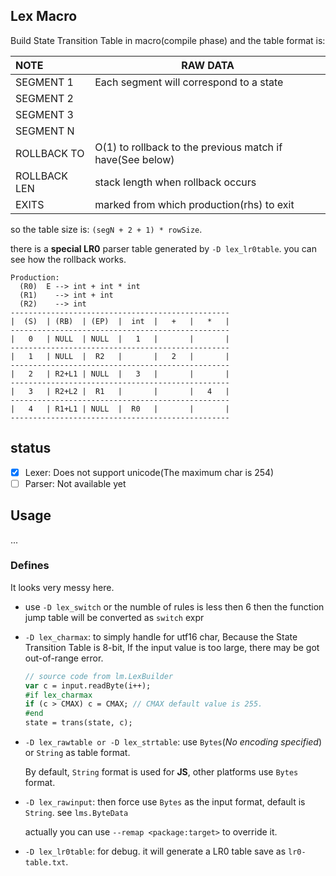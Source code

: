 Lex Macro
------

Build State Transition Table in macro(compile phase) and the table format is:

|     NOTE     |  RAW DATA |
|:-------------|--------- |
| SEGMENT 1    | Each segment will correspond to a state |
| SEGMENT 2    |   |
| SEGMENT 3    |   |
| SEGMENT N    |   |
| ROLLBACK TO  | O(1) to rollback to the previous match if have(See below) |
| ROLLBACK LEN | stack length when rollback occurs |
| EXITS        | marked from which production(rhs) to exit |

so the table size is: `(segN + 2 + 1) * rowSize`.

there is a **special LR0** parser table generated by `-D lex_lr0table`. you can see how the rollback works.

```
Production:
  (R0)  E --> int + int * int
  (R1)    --> int + int
  (R2)    --> int
-------------------------------------------------
|  (S)  | (RB)  | (EP)  |  int  |   +   |   *   |
-------------------------------------------------
|   0   | NULL  | NULL  |   1   |       |       |
-------------------------------------------------
|   1   | NULL  |  R2   |       |   2   |       |
-------------------------------------------------
|   2   | R2+L1 | NULL  |   3   |       |       |
-------------------------------------------------
|   3   | R2+L2 |  R1   |       |       |   4   |
-------------------------------------------------
|   4   | R1+L1 | NULL  |  R0   |       |       |
-------------------------------------------------
```

## status

* [x] Lexer: Does not support unicode(The maximum char is 254)
* [ ] Parser: Not available yet

## Usage

...

### Defines

It looks very messy here.

* use `-D lex_switch` or the numble of rules is less then 6 then the function jump table will be converted as `switch` expr

* `-D lex_charmax`: to simply handle for utf16 char, Because the State Transition Table is 8-bit, If the input value is too large, there may be got out-of-range error.

  ```hx
  // source code from lm.LexBuilder
  var c = input.readByte(i++);
  #if lex_charmax
  if (c > CMAX) c = CMAX; // CMAX default value is 255.
  #end
  state = trans(state, c);
  ```
* `-D lex_rawtable or -D lex_strtable`: use `Bytes`(*No encoding specified*) or `String` as table format.

  By default, `String` format is used for **JS**, other platforms use `Bytes` format.

* `-D lex_rawinput`: then force use `Bytes` as the input format, default is `String`. see `lms.ByteData`

  actually you can use `--remap <package:target>` to override it.

* `-D lex_lr0table`: for debug. it will generate a LR0 table save as `lr0-table.txt`.